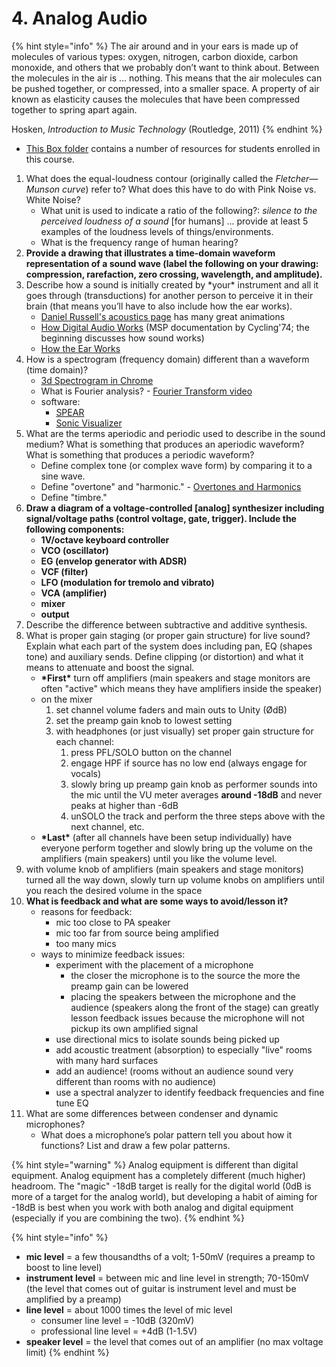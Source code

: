 # 4. Analog Audio

{% hint style="info" %}
The air around and in your ears is made up of molecules of various types: oxygen, nitrogen, carbon dioxide, carbon monoxide, and others that we probably don’t want to think about. Between the molecules in the air is … nothing. This means that the air molecules can be pushed together, or compressed, into a smaller space. A property of air known as elasticity causes the molecules that have been compressed together to spring apart again.

Hosken, _Introduction to Music Technology_ \(Routledge, 2011\)
{% endhint %}

* [This Box folder](https://baylor.box.com/s/rrqiyvm3mj4utohgwjyccxohrg6lmmq7) contains a number of resources for students enrolled in this course.

1. What does the equal-loudness contour \(originally called the _Fletcher—Munson curve_\) refer to? What does this have to do with Pink Noise vs. White Noise?
   * What unit is used to indicate a ratio of the following?: _silence to the perceived loudness of a sound_ \[for humans\] ... provide at least 5 examples of the loudness levels of things/environments.
   * What is the frequency range of human hearing?
2. **Provide a drawing that illustrates a time-domain waveform representation of a sound wave \(label the following on your drawing: compression, rarefaction, zero crossing, wavelength, and amplitude\).**
3. Describe how a sound is initially created by \*your\* instrument and all it goes through \(transductions\) for another person to perceive it in their brain \(that means you’ll have to also include how the ear works\).
   * [Daniel Russell's acoustics page](https://www.acs.psu.edu/drussell/Demos/waves-intro/waves-intro.html) has many great animations
   * [How Digital Audio Works](https://docs.cycling74.com/max8/tutorials/02_mspdigitalaudio) \(MSP documentation by Cycling'74; the beginning discusses how sound works\)
   * [How the Ear Works](https://health.howstuffworks.com/mental-health/human-nature/perception/hearing.htm)
4. How is a spectrogram \(frequency domain\) different than a waveform \(time domain\)?
   * [3d Spectrogram in Chrome](https://musiclab.chromeexperiments.com/spectrogram-service/)
   * What is Fourier analysis? - [Fourier Transform video](https://www.youtube.com/watch?v=spUNpyF58BY)
   * software:
     * [SPEAR](http://www.klingbeil.com/spear/)
     * [Sonic Visualizer](https://www.sonicvisualiser.org/)
5. What are the terms aperiodic and periodic used to describe in the sound medium? What is something that produces an aperiodic waveform? What is something that produces a periodic waveform?
   * Define complex tone \(or complex wave form\) by comparing it to a sine wave.
   * Define "overtone" and "harmonic." - [Overtones and Harmonics](http://hyperphysics.phy-astr.gsu.edu/hbase/Music/otone.html)
   * Define "timbre."
6. **Draw a diagram of a voltage-controlled \[analog\] synthesizer including signal/voltage paths \(control voltage, gate, trigger\). Include the following components:** 
   * **1V/octave keyboard controller**
   * **VCO \(oscillator\)**
   * **EG \(envelop generator with ADSR\)**
   * **VCF \(filter\)**
   * **LFO \(modulation for tremolo and vibrato\)**
   * **VCA \(amplifier\)**
   * **mixer**
   * **output**
7. Describe the difference between subtractive and additive synthesis.
8. What is proper gain staging \(or proper gain structure\) for live sound? Explain what each part of the system does including pan, EQ \(shapes tone\) and auxiliary sends. Define clipping \(or distortion\) and what it means to attenuate and boost the signal.
   * **\*First\*** turn off amplifiers \(main speakers and stage monitors are often "active" which means they have amplifiers inside the speaker\)
   * on the mixer
     1. set channel volume faders and main outs to Unity \(ØdB\)
     2. set the preamp gain knob to lowest setting
     3. with headphones \(or just visually\) set proper gain structure for each channel:
        1. press PFL/SOLO button on the channel
        2. engage HPF if source has no low end \(always engage for vocals\)
        3. slowly bring up preamp gain knob as performer sounds into the mic until the VU meter averages **around -18dB** and never peaks at higher than -6dB
        4. unSOLO the track and perform the three steps above with the next channel, etc.
   * **\*Last\*** \(after all channels have been setup individually\) have everyone perform together and slowly bring up the volume on the amplifiers \(main speakers\) until you like the volume level.
9. with volume knob of amplifiers \(main speakers and stage monitors\) turned all the way down, slowly turn up volume knobs on amplifiers until you reach the desired volume in the space
10. **What is feedback and what are some ways to avoid/lesson it?**
    * reasons for feedback:
      * mic too close to PA speaker
      * mic too far from source being amplified
      * too many mics
    * ways to minimize feedback issues:
      * experiment with the placement of a microphone
        * the closer the microphone is to the source the more the preamp gain can be lowered
        * placing the speakers between the microphone and the audience \(speakers along the front of the stage\) can greatly lesson feedback issues because the microphone will not pickup its own amplified signal
      * use directional mics to isolate sounds being picked up
      * add acoustic treatment \(absorption\) to especially "live" rooms with many hard surfaces
      * add an audience! \(rooms without an audience sound very different than rooms with no audience\)
      * use a spectral analyzer to identify feedback frequencies and fine tune EQ
11. What are some differences between condenser and dynamic microphones?
    * What does a microphone’s polar pattern tell you about how it functions? List and draw a few polar patterns.

{% hint style="warning" %}
Analog equipment is different than digital equipment. Analog equipment has a completely different \(much higher\) headroom. The "magic" -18dB target is really for the digital world \(0dB is more of a target for the analog world\), but developing a habit of aiming for -18dB is best when you work with both analog and digital equipment \(especially if you are combining the two\).
{% endhint %}

{% hint style="info" %}
* **mic level** = a few thousandths of a volt; 1-50mV \(requires a preamp to boost to line level\)
* **instrument level** = between mic and line level in strength; 70-150mV \(the level that comes out of guitar is instrument level and must be amplified by a preamp\)
* **line level** = about 1000 times the level of mic level
  * consumer line level = -10dB \(320mV\)
  * professional line level = +4dB \(1-1.5V\)
* **speaker level** = the level that comes out of an amplifier \(no max voltage limit\)
{% endhint %}

